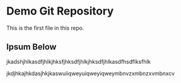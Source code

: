 # Demo Git Repository

This is the first file in this repo.

## Ipsum Below

jkadshjhlkasdfjhlkjhksfjhksdfjhlkjhksdfjhlkasdfhsdflksfhlk

jkdjhkajhkdasjhkjkaswuiiqweyuiqweyiqweymbnvzxmbnzxvmbnxcv